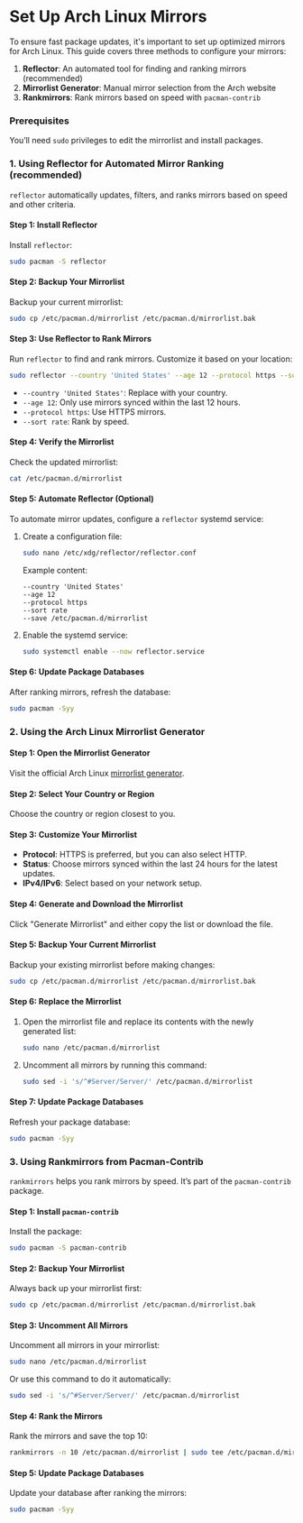 # Set Up Arch Linux Mirrors

To ensure fast package updates, it's important to set up optimized mirrors for Arch Linux. This guide covers three methods to configure your mirrors:

1. **Reflector**: An automated tool for finding and ranking mirrors (recommended)
2. **Mirrorlist Generator**: Manual mirror selection from the Arch website
3. **Rankmirrors**: Rank mirrors based on speed with `pacman-contrib`

### Prerequisites

You’ll need `sudo` privileges to edit the mirrorlist and install packages.

### 1. Using Reflector for Automated Mirror Ranking (recommended)

`reflector` automatically updates, filters, and ranks mirrors based on speed and other criteria.

#### Step 1: Install Reflector
Install `reflector`:
```bash
sudo pacman -S reflector
```

#### Step 2: Backup Your Mirrorlist
Backup your current mirrorlist:
```bash
sudo cp /etc/pacman.d/mirrorlist /etc/pacman.d/mirrorlist.bak
```

#### Step 3: Use Reflector to Rank Mirrors
Run `reflector` to find and rank mirrors. Customize it based on your location:
```bash
sudo reflector --country 'United States' --age 12 --protocol https --sort rate --save /etc/pacman.d/mirrorlist
```
- `--country 'United States'`: Replace with your country.
- `--age 12`: Only use mirrors synced within the last 12 hours.
- `--protocol https`: Use HTTPS mirrors.
- `--sort rate`: Rank by speed.

#### Step 4: Verify the Mirrorlist
Check the updated mirrorlist:
```bash
cat /etc/pacman.d/mirrorlist
```

#### Step 5: Automate Reflector (Optional)
To automate mirror updates, configure a `reflector` systemd service:

1. Create a configuration file:
   ```bash
   sudo nano /etc/xdg/reflector/reflector.conf
   ```
   Example content:
   ```
   --country 'United States'
   --age 12
   --protocol https
   --sort rate
   --save /etc/pacman.d/mirrorlist
   ```

2. Enable the systemd service:
   ```bash
   sudo systemctl enable --now reflector.service
   ```

#### Step 6: Update Package Databases
After ranking mirrors, refresh the database:
```bash
sudo pacman -Syy
```

### 2. Using the Arch Linux Mirrorlist Generator

#### Step 1: Open the Mirrorlist Generator
Visit the official Arch Linux [mirrorlist generator](https://archlinux.org/mirrorlist).

#### Step 2: Select Your Country or Region
Choose the country or region closest to you.

#### Step 3: Customize Your Mirrorlist
- **Protocol**: HTTPS is preferred, but you can also select HTTP.
- **Status**: Choose mirrors synced within the last 24 hours for the latest updates.
- **IPv4/IPv6**: Select based on your network setup.

#### Step 4: Generate and Download the Mirrorlist
Click "Generate Mirrorlist" and either copy the list or download the file.

#### Step 5: Backup Your Current Mirrorlist
Backup your existing mirrorlist before making changes:
```bash
sudo cp /etc/pacman.d/mirrorlist /etc/pacman.d/mirrorlist.bak
```

#### Step 6: Replace the Mirrorlist
1. Open the mirrorlist file and replace its contents with the newly generated list:
   ```bash
   sudo nano /etc/pacman.d/mirrorlist
   ```
2. Uncomment all mirrors by running this command:
   ```bash
   sudo sed -i 's/^#Server/Server/' /etc/pacman.d/mirrorlist
   ```

#### Step 7: Update Package Databases
Refresh your package database:
```bash
sudo pacman -Syy
```

### 3. Using Rankmirrors from Pacman-Contrib

`rankmirrors` helps you rank mirrors by speed. It’s part of the `pacman-contrib` package.

#### Step 1: Install `pacman-contrib`
Install the package:
```bash
sudo pacman -S pacman-contrib
```

#### Step 2: Backup Your Mirrorlist
Always back up your mirrorlist first:
```bash
sudo cp /etc/pacman.d/mirrorlist /etc/pacman.d/mirrorlist.bak
```

#### Step 3: Uncomment All Mirrors
Uncomment all mirrors in your mirrorlist:
```bash
sudo nano /etc/pacman.d/mirrorlist
```
Or use this command to do it automatically:
```bash
sudo sed -i 's/^#Server/Server/' /etc/pacman.d/mirrorlist
```

#### Step 4: Rank the Mirrors
Rank the mirrors and save the top 10:
```bash
rankmirrors -n 10 /etc/pacman.d/mirrorlist | sudo tee /etc/pacman.d/mirrorlist
```

#### Step 5: Update Package Databases
Update your database after ranking the mirrors:
```bash
sudo pacman -Syy
```
